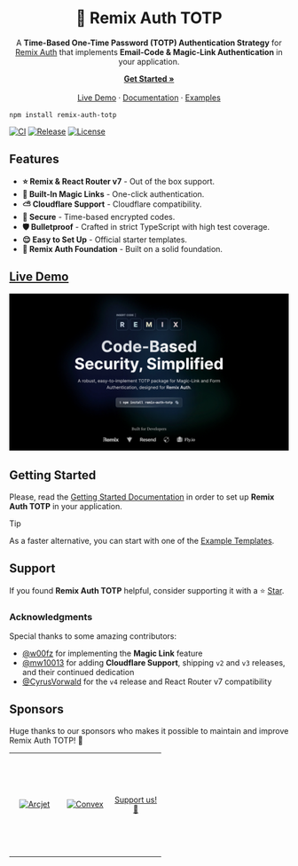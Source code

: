 <h1 align="center">
  📧 Remix Auth TOTP
</h1>

<div align="center">
  <p>
    A <strong>Time-Based One-Time Password (TOTP) Authentication Strategy</strong> for <a href="https://github.com/sergiodxa/remix-auth">Remix Auth</a> that implements <strong>Email-Code & Magic-Link Authentication</strong> in your application.
  </p>
</div>

<div align="center">
  <p>
    <a href="https://github.com/dev-xo/remix-auth-totp/tree/main/docs#getting-started"><strong>Get Started »</strong></a>
    <br/><br/>
    <a href="https://totp.devxo.workers.dev/">Live Demo</a>
    ·
    <a href="https://github.com/dev-xo/remix-auth-totp/tree/main/docs">Documentation</a>
    ·
    <a href="https://github.com/dev-xo/remix-auth-totp/blob/main/docs/examples.md">Examples</a>
  </p>
</div>

```
npm install remix-auth-totp
```

[![CI](https://img.shields.io/github/actions/workflow/status/dev-xo/remix-auth-totp/main.yml?label=Build)](https://github.com/dev-xo/remix-auth-totp/actions/workflows/main.yml)
[![Release](https://img.shields.io/npm/v/remix-auth-totp.svg?&label=Release)](https://www.npmjs.com/package/remix-auth-totp)
[![License](https://img.shields.io/badge/License-MIT-brightgreen.svg)](https://github.com/dev-xo/remix-auth-totp/blob/main/LICENSE)

## Features

- **⭐ Remix & React Router v7** - Out of the box support.
- **📧 Built-In Magic Links** - One-click authentication.
- **⛅ Cloudflare Support** - Cloudflare compatibility.
- **🔐 Secure** - Time-based encrypted codes.
- **🛡 Bulletproof** - Crafted in strict TypeScript with high test coverage.
- **😌 Easy to Set Up** - Official starter templates.
- **🚀 Remix Auth Foundation** - Built on a solid foundation.

## [Live Demo](https://totp.devxo.workers.dev/)

[![Remix Auth TOTP](https://raw.githubusercontent.com/dev-xo/dev-xo/main/remix-auth-totp/demo-thumbnail.png)](https://totp.fly.dev)

## Getting Started

Please, read the [Getting Started Documentation](https://github.com/dev-xo/remix-auth-totp/tree/main/docs#remix-auth-totp-documentation) in order to set up **Remix Auth TOTP** in your application.

> [!TIP]
> As a faster alternative, you can start with one of the [Example Templates](https://github.com/dev-xo/remix-auth-totp/blob/main/docs/examples.md).

## Support

If you found **Remix Auth TOTP** helpful, consider supporting it with a ⭐ [Star](https://github.com/dev-xo/remix-auth-totp).

### Acknowledgments

Special thanks to some amazing contributors:

- [@w00fz](https://github.com/w00fz) for implementing the **Magic Link** feature
- [@mw10013](https://github.com/mw10013) for adding **Cloudflare Support**, shipping `v2` and `v3` releases, and their continued dedication
- [@CyrusVorwald](https://github.com/CyrusVorwald) for the `v4` release and React Router v7 compatibility

## Sponsors

Huge thanks to our sponsors who makes it possible to maintain and improve Remix Auth TOTP! 🙌

<table width="100%">
  <tr height="187px">
    <td align="center" width="33%">
      <a href="https://launch.arcjet.com/hdXzPbO" target="_blank">
        <picture>
          <source media="(prefers-color-scheme: dark)" srcset="https://arcjet.com/logo/arcjet-dark-lockup-voyage-horizontal.svg">
          <img src="https://arcjet.com/logo/arcjet-light-lockup-voyage-horizontal.svg" alt="Arcjet">
        </picture>
      </a>
    </td>
     <td align="center" width="33%">
      <a href="https://www.convex.dev/?utm_source=remix-saas-github" target="_blank">
        <picture>
          <source media="(prefers-color-scheme: dark)" srcset="https://static.convex.dev/logo/convex-logo-light.svg">
          <source media="(prefers-color-scheme: light)" srcset="https://static.convex.dev/logo/convex-logo.svg">
          <img alt="Convex" src="https://static-http.s3.amazonaws.com/logo/convex-logo.svg">
        </picture>
      </a>
    </td>
    <td align="center" width="33%">
      <a href="mailto:devxo@mail.com">
        Support us!<br />💝
      </a>
    </td>
  </tr>
</table>
